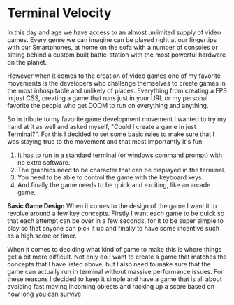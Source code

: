 # Terminal Velocity
In this day and age we have access to an almost unlimited supply of video games. Every genre we can imagine can be played right at our fingertips with our Smartphones, at home on the sofa with a number of consoles or sitting behind a custom built battle-station with the most powerful hardware on the planet.

However when it comes to the creation of video games one of my favorite movements is the developers who challenge themselves to create games in the most inhospitable and unlikely of places. Everything from creating a FPS in just CSS, creating a game that runs just in your URL or my personal favorite the people who get DOOM to run on everything and anything.

So in tribute to my favorite game development movement I wanted to try my hand at it as well and asked myself, "Could I create a game in just Terminal?". For this I decided to set some basic rules to make sure that I was staying true to the movement and that most importantly it's fun:

1. It has to run in a standard terminal (or windows command prompt) with no extra software.
2. The graphics need to be character that can be displayed in the terminal.
3. You need to be able to control the game with the keyboard keys.
4. And finally the game needs to be quick and exciting, like an arcade game.

**Basic Game Design**
When it comes to the design of the game I want it to revolve around a few key concepts. Firstly I want each game to be quick so that each attempt can be over in a few seconds, for it to be super simple to play so that anyone can pick it up and finally to have some incentive such as a high score or timer.

When it comes to deciding what kind of game to make this is where things get a bit more difficult. Not only do I want to create a game that matches the concepts that I have listed above, but I also need to make sure that the game can actually run in terminal without massive performance issues. For these reasons I decided to keep it simple and have a game that is all about avoiding fast moving incoming objects and racking up a score based on how long you can survive.